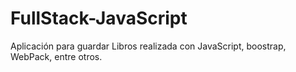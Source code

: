 # FullStack-JavaScript
Aplicación para guardar Libros realizada con JavaScript, boostrap, WebPack, entre otros.
